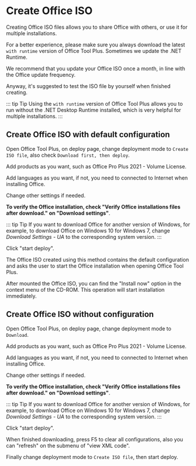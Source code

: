 # Create Office ISO

Creating Office ISO files allows you to share Office with others, or use it for multiple installations.

For a better experience, please make sure you always download the latest `with runtime` version of Office Tool Plus. Sometimes we update the .NET Runtime.

We recommend that you update your Office ISO once a month, in line with the Office update frequency.

Anyway, it's suggested to test the ISO file by yourself when finished creating.

::: tip Tip
Using the `with runtime` version of Office Tool Plus allows you to run without the .NET Desktop Runtime installed, which is very helpful for multiple installations.
:::

## Create Office ISO with default configuration

Open Office Tool Plus, on deploy page, change deployment mode to `Create ISO file`, also check `Download first, then deploy`.

Add products as you want, such as Office Pro Plus 2021 - Volume License.

Add languages as you want, if not, you need to connected to Internet when installing Office.

Change other settings if needed.

**To verify the Office installation, check "Verify Office installations files after download." on "Download settings"**.

::: tip Tip
If you want to download Office for another version of Windows, for example, to download Office on Windows 10 for Windows 7, change *Download Settings - UA* to the corresponding system version.
:::

Click "start deploy".

The Office ISO created using this method contains the default configuration and asks the user to start the Office installation when opening Office Tool Plus.

After mounted the Office ISO, you can find the "Install now" option in the context menu of the CD-ROM. This operation will start installation immediately.

## Create Office ISO without configuration

Open Office Tool Plus, on deploy page, change deployment mode to `Download`.

Add products as you want, such as Office Pro Plus 2021 - Volume License.

Add languages as you want, if not, you need to connected to Internet when installing Office.

Change other settings if needed.

**To verify the Office installation, check "Verify Office installations files after download." on "Download settings"**.

::: tip Tip
If you want to download Office for another version of Windows, for example, to download Office on Windows 10 for Windows 7, change *Download Settings - UA* to the corresponding system version.
:::

Click "start deploy".

When finished downloading, press F5 to clear all configurations, also you can "refresh" on the submenu of "view XML code".

Finally change deployment mode to `Create ISO file`, then start deploy.
